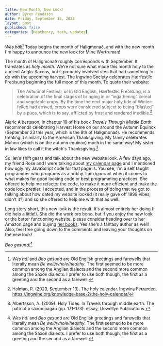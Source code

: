 ```yaml
---
title: New Month, New Look!
author: Byron Pendason
date: Friday, September 15, 2023
layout: post
published: false
categories: [Heathenry, tech, updates]
---
```


*Wes hāl!*[^1] Today begins the month of Haligmonað, and with the new month I'm happy to announce the new look for Mine Wyrtruman!

The month of Haligmonað roughly corresponds with September. It translates as *holy month*. We're not sure what made this month holy to the ancient Anglo-Saxons, but it probably involved rites that had something to do with the upcoming harvest. The Ingwine Society celebrates Hærfestlíc Freólsung beginning the full moon of this month. To quote their website:

> The Autumnal Festival, or in Old English, Hærfestlíc Freólsung, is a celebration of the final stages of bringing in or “ingathering” cereal and vegetable crops. By the time the next major holy tide of Winter-fylleþ had arrived, crops were considered subject to being “blasted” by a púca, which is to say, afflicted by frost and rendered inedible.[^3]

Alaric Albertsson, in chapter 10 of his book *Travels Through Middle Earth*, recommends celebrating Harvest Home on our around the Autumn Equinox (September 23 this year, which is the 8th of Haligmonað). He recommends treating it similarly to the American Thanksgiving. My family celebrates Mabon (which is on the autumn equinox) much in the same way! My sister in law likes to call it the witch's Thanksgiving.[^2]

So, let's shift gears and talk about the new website look. A few days ago, my friend Rose and I were talking about [my calendar page](https://www.minewyrtruman.com/anglosaxoncalendar) and I mentioned how ugly my JavaScript code for that page is. You see, I'm a self taught programmer who programs as a hobby. I am ignorant when it comes to what makes for good looking code or best programming practices. She offered to help me refactor the code, to make it more efficient and make the code look prettier. I accepted, and in the process of doing that we got to talking about how dated my website looked (it really gave off 1999 vibes, didn't it?) and so she offered to help me with that as well.

Long story short, this new look is the result. It's almost entirely her doing (I did help a little!). She did the work pro bono, but if you enjoy the new look or the better functioning website, please consider heading over to her Amazon page and buying [her books](https://www.amazon.com/stores/Sara-Cleveland/author/B00TGVU086). Yes  she's a fantasy author as well! Also, feel free going down to the comments and leaving your thoughts on the new look!

*Beo gesund!*[^1]

[^1]: *Wes hāl* and *Beo gesund* are Old English greetings and farewells that literally mean *Be well/whole/healthy*. The first seemed to be more common among the Anglian dialects and the second more common among the Saxon dialects. I prefer to use both though, the first as a greeting and the second as a farewell.

[^2]: Albertsson, A. (2009). Holy Tides. In Travels through middle earth: The path of a saxon pagan (pp. 171–173). essay, Llewellyn Publications.

[^3]: Holman, R. (2023, September 13). The holy calendar. Ingwina Ferræden. https://ingwine.org/knowledge-base-2/the-holy-calendar/
